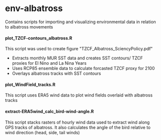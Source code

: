 # env-albatross
Contains scripts for importing and visualizing environmental data in relation to albatross movements

#### plot_TZCF-contours_albatross.R
This script was used to create figure "TZCF_Albatross_SciencyPolicy.pdf"
- Extracts monthly MUR SST data and creates SST contours/ TZCF proxies for El Nino and La Nina Years
- Uses RCP85 ensemble data to calculate forcasted TZCF proxy for 2100
- Overlays albatross tracks with SST contours

#### plot_WindField_tracks.R
This script uses ERA5 wind data to plot wind fields overlaid with albatross tracks

#### extract-ERA5wind_calc_bird-wind-angle.R
This script stacks rasters of hourly wind data used to extract wind along GPS tracks of albatross.
It also calculates the angle of the bird relative to wind direction (head, side, tail winds)
